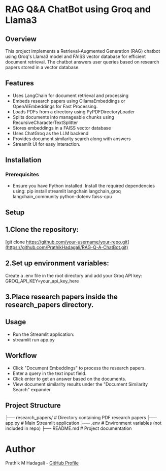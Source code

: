 # RAG Q&A ChatBot using Groq and Llama3

## Overview
This project implements a Retrieval-Augmented Generation (RAG) chatbot using Groq's Llama3 model and FAISS vector database for efficient document retrieval. The chatbot answers user queries based on research papers stored in a vector database.

## Features

- Uses LangChain for document retrieval and processing
- Embeds research papers using OllamaEmbeddings or OpenAIEmbeddings for Fast Processing.
- Loads PDFs from a directory using PyPDFDirectoryLoader
- Splits documents into manageable chunks using RecursiveCharacterTextSplitter
- Stores embeddings in a FAISS vector database
- Uses ChatGroq as the LLM backend
- Provides document similarity search along with answers
- Streamlit UI for easy interaction.

## Installation
### Prerequisites
- Ensure you have Python installed. Install the required dependencies using:
  pip install streamlit langchain langchain_groq langchain_community python-dotenv faiss-cpu

## Setup
## 1.Clone the repository:
[git clone https://github.com/your-username/your-repo.git](https://github.com/PrathikHadagali/RAG-Q-A-ChatBot.git)
## 2.Set up environment variables:
Create a .env file in the root directory and add your Groq API key:
GROQ_API_KEY=your_api_key_here
## 3.Place research papers inside the research_papers directory.

## Usage
- Run the Streamlit application:
- streamlit run app.py
  
## Workflow
- Click "Document Embeddings" to process the research papers.
- Enter a query in the text input field.
- Click enter to get an answer based on the documents.
- View document similarity results under the "Document Similarity Search" expander.

## Project Structure
├── research_papers/       # Directory containing PDF research papers
├── app.py                 # Main Streamlit application
├── .env                   # Environment variables (not included in repo)
├── README.md              # Project documentation

# Author
Prathik M Hadagali - [GitHub Profile](https://github.com/PrathikHadagali/RAG-Q-A-ChatBot)
